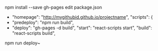 
npm install --save gh-pages
edit package.json
+ "homepage": "http://mygithubid.github.io/projectname",
"scripts": {
+   "predeploy": "npm run build",
+   "deploy": "gh-pages -d build",
  "start": "react-scripts start",
  "build": "react-scripts build",


  npm run deploy~